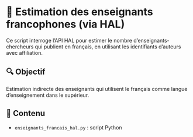 # 📘 Estimation des enseignants francophones (via HAL)

Ce script interroge l’API HAL pour estimer le nombre d’enseignants-chercheurs qui publient en français, en utilisant les identifiants d’auteurs avec affiliation.

## 🔍 Objectif
Estimation indirecte des enseignants qui utilisent le français comme langue d’enseignement dans le supérieur.

## 📁 Contenu
- `enseignants_francais_hal.py` : script Python
